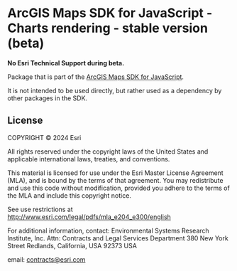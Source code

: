 # ArcGIS Maps SDK for JavaScript - Charts rendering - stable version (beta)

**No Esri Technical Support during beta.**

Package that is part of the [ArcGIS Maps SDK for JavaScript](https://developers.arcgis.com/javascript).

It is not intended to be used directly, but rather used as a dependency by other packages in the SDK.

## License

COPYRIGHT © 2024 Esri

All rights reserved under the copyright laws of the United States and applicable international laws, treaties, and conventions.

This material is licensed for use under the Esri Master License Agreement (MLA), and is bound by the terms of that agreement. You may redistribute and use this code without modification, provided you adhere to the terms of the MLA and include this copyright notice.

See use restrictions at <http://www.esri.com/legal/pdfs/mla_e204_e300/english>

For additional information, contact: Environmental Systems Research Institute, Inc. Attn: Contracts and Legal Services Department 380 New York Street Redlands, California, USA 92373 USA

email: contracts@esri.com